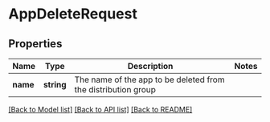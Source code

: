 # AppDeleteRequest

## Properties
Name | Type | Description | Notes
------------ | ------------- | ------------- | -------------
**name** | **string** | The name of the app to be deleted from the distribution group | 

[[Back to Model list]](../README.md#documentation-for-models) [[Back to API list]](../README.md#documentation-for-api-endpoints) [[Back to README]](../README.md)


